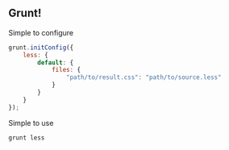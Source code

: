 ## Grunt!

Simple to configure
```js
grunt.initConfig({
    less: {
        default: {
            files: {
                "path/to/result.css": "path/to/source.less"
            }
        }
    }
});
```
Simple to use
```bash
grunt less
```
